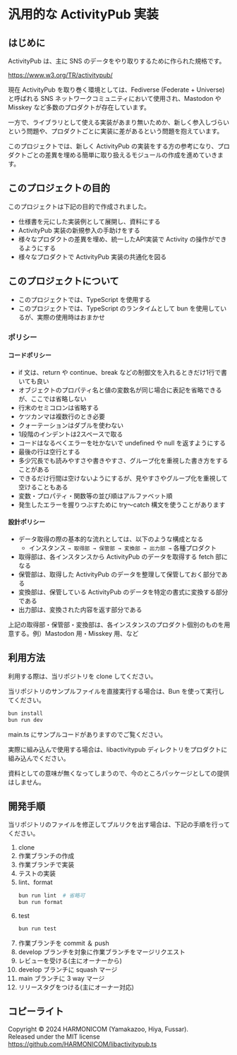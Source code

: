 # 汎用的な ActivityPub 実装

## はじめに

ActivityPub は、主に SNS のデータをやり取りするために作られた規格です。

https://www.w3.org/TR/activitypub/

現在 ActivityPub を取り巻く環境としては、Fediverse (Federate + Universe) と呼ばれる SNS ネットワークコミュニティにおいて使用され、Mastodon や Misskey など多数のプロダクトが存在しています。

一方で、ライブラリとして使える実装があまり無いためか、新しく参入しづらいという問題や、プロダクトごとに実装に差があるという問題を抱えています。

このプロジェクトでは、新しく ActivityPub の実装をする方の参考になり、プロダクトごとの差異を埋める簡単に取り扱えるモジュールの作成を進めていきます。


## このプロジェクトの目的

このプロジェクトは下記の目的で作成されました。

- 仕様書を元にした実装例として展開し、資料にする
- ActivityPub 実装の新規参入の手助けをする
- 様々なプロダクトの差異を埋め、統一したAPI実装で Activity の操作ができるようにする
- 様々なプロダクトで ActivityPub 実装の共通化を図る


## このプロジェクトについて

- このプロジェクトでは、TypeScript を使用する
- このプロジェクトでは、TypeScript のランタイムとして bun を使用しているが、実際の使用時はおまかせ

### ポリシー

#### コードポリシー

- if 文は、return や continue、break などの制御文を入れるときだけ1行で書いても良い
- オブジェクトのプロパティ名と値の変数名が同じ場合に表記を省略できるが、ここでは省略しない
- 行末のセミコロンは省略する
- ケツカンマは複数行のとき必要
- クォーテーションはダブルを使わない
- 1段階のインデントは2スペースで取る
- コードはなるべくエラーを吐かないで undefined や null を返すようにする
- 最後の行は空行とする
- 多少冗長でも読みやすさや書きやすさ、グループ化を重視した書き方をすることがある
- できるだけ行間は空けないようにするが、見やすさやグループ化を重視して空けることもある
- 変数・プロパティ・関数等の並び順はアルファベット順
- 発生したエラーを握りつぶすために try～catch 構文を使うことがあります

#### 設計ポリシー

- データ取得の際の基本的な流れとしては、以下のような構成となる
    - インスタンス `→ 取得部 → 保管部 → 変換部 → 出力部 →` 各種プロダクト
- 取得部は、各インスタンスから ActivityPub のデータを取得する fetch 部になる
- 保管部は、取得した ActivityPub のデータを整理して保管しておく部分である
- 変換部は、保管している ActivityPub のデータを特定の書式に変換する部分である
- 出力部は、変換された内容を返す部分である

上記の取得部・保管部・変換部は、各インスタンスのプロダクト個別のものを用意する。例）Mastodon 用・Misskey 用、など


## 利用方法

利用する際は、当リポジトリを clone してください。

当リポジトリのサンプルファイルを直接実行する場合は、Bun を使って実行してください。
```sh
bun install
bun run dev
```
main.ts にサンプルコードがありますのでご覧ください。

実際に組み込んで使用する場合は、libactivitypub ディレクトリをプロダクトに組み込んでください。

資料としての意味が無くなってしまうので、今のところパッケージとしての提供はしません。


## 開発手順

当リポジトリのファイルを修正してプルリクを出す場合は、下記の手順を行ってください。

1. clone
2. 作業ブランチの作成
3. 作業ブランチで実装
4. テストの実装
5. lint、format
    ```sh
    bun run lint  # 省略可
    bun run format
    ```
6. test
    ```sh
    bun run test
    ```
7. 作業ブランチを commit ＆ push
8. develop ブランチを対象に作業ブランチをマージリクエスト
9. レビューを受ける(主にオーナーから)
10. develop ブランチに squash マージ
11. main ブランチに 3 way マージ
12. リリースタグをつける(主にオーナー対応)


## コピーライト

Copyright © 2024 HARMONICOM (Yamakazoo, Hiya, Fussar).  <br>
Released under the MIT license  <br>
https://github.com/HARMONICOM/libactivitypub.ts  <br>
